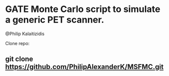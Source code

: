 
# GATE Monte Carlo script to simulate a generic PET scanner.
@Philip Kalaitizidis

Clone repo:
## git clone https://github.com/PhilipAlexanderK/MSFMC.git

